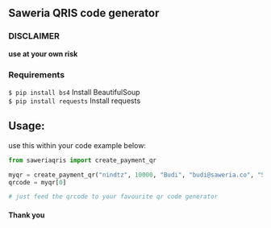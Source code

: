 ## Saweria QRIS code generator

### DISCLAIMER

**use at your own risk**

### Requirements

`$ pip install bs4` Install BeautifulSoup <br>
`$ pip install requests` Install requests

## Usage:

use this within your code
example below:

```python
from saweriaqris import create_payment_qr

myqr = create_payment_qr("nindtz", 10000, "Budi", "budi@saweria.co", "Semangat!")
qrcode = myqr[0]

# just feed the qrcode to your favourite qr code generator
```

#### Thank you
